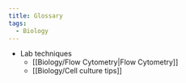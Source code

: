 ```yaml
---
title: Glossary
tags:
  - Biology
---
```

- Lab techniques
	- [[Biology/Flow Cytometry|Flow Cytometry]]
	- [[Biology/Cell culture tips]]